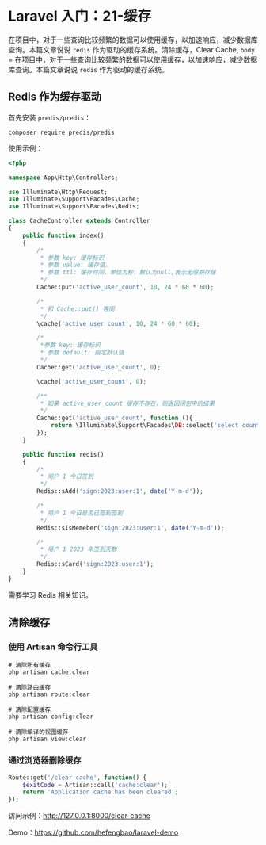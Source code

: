 # Laravel 入门：21-缓存

在项目中，对于一些查询比较频繁的数据可以使用缓存，以加速响应，减少数据库查询。本篇文章说说 `redis` 作为驱动的缓存系统。清除缓存，Clear Cache, `body` = 在项目中，对于一些查询比较频繁的数据可以使用缓存，以加速响应，减少数据库查询。本篇文章说说 `redis` 作为驱动的缓存系统。

## Redis 作为缓存驱动

首先安装 `predis/predis`：

```shell
composer require predis/predis
```

使用示例：

```php
<?php

namespace App\Http\Controllers;

use Illuminate\Http\Request;
use Illuminate\Support\Facades\Cache;
use Illuminate\Support\Facades\Redis;

class CacheController extends Controller
{
    public function index()
    {
        /*
         * 参数 key: 缓存标识
         * 参数 value: 缓存值，
         * 参数 ttl: 缓存时间，单位为秒，默认为null,表示无限期存储
         */
        Cache::put('active_user_count', 10, 24 * 60 * 60);

        /*
         * 和 Cache::put() 等同
         */
        \cache('active_user_count', 10, 24 * 60 * 60);

        /*
         *参数 key: 缓存标识
         * 参数 default: 指定默认值
         */
        Cache::get('active_user_count', 0);

        \cache('active_user_count', 0);

        /**
         * 如果 active_user_count 缓存不存在，则返回闭包中的结果
         */
        Cache::get('active_user_count', function (){
            return \Illuminate\Support\Facades\DB::select('select count(*) from uses where active = 1');
        });
    }

    public function redis()
    {
        /*
         * 用户 1 今日签到
         */
        Redis::sAdd('sign:2023:user:1', date('Y-m-d'));

        /*
         * 用户 1 今日是否已签到签到
         */
        Redis::sIsMemeber('sign:2023:user:1', date('Y-m-d'));

        /*
         * 用户 1 2023 年签到天数
         */
        Redis::sCard('sign:2023:user:1');
    }
}
```

需要学习 Redis 相关知识。

## 清除缓存

### 使用 Artisan 命令行工具

```shell
# 清除所有缓存
php artisan cache:clear

# 清除路由缓存
php artisan route:clear

# 清除配置缓存
php artisan config:clear

# 清除编译的视图缓存
php artisan view:clear
```

### 通过浏览器删除缓存

```php
Route::get('/clear-cache', function() {
    $exitCode = Artisan::call('cache:clear');
    return 'Application cache has been cleared';
});
```

访问示例：http://127.0.0.1:8000/clear-cache

Demo：https://github.com/hefengbao/laravel-demo